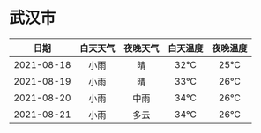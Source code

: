 # 武汉市
|日期|白天天气|夜晚天气|白天温度|夜晚温度|
|:--:|:--:|:--:|:--:|:--:|
|2021-08-18|小雨|晴|32℃|25℃|
|2021-08-19|小雨|晴|33℃|26℃|
|2021-08-20|小雨|中雨|34℃|26℃|
|2021-08-21|小雨|多云|34℃|26℃|
